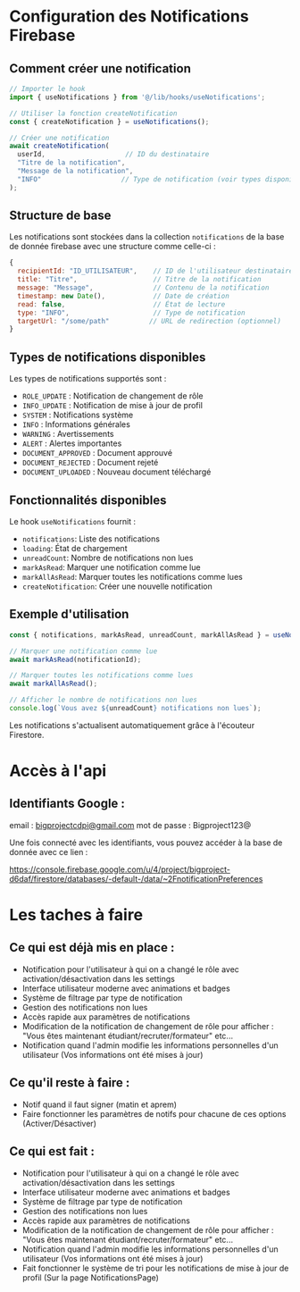 # Configuration des Notifications Firebase

## Comment créer une notification

```javascript
// Importer le hook
import { useNotifications } from '@/lib/hooks/useNotifications';

// Utiliser la fonction createNotification
const { createNotification } = useNotifications();

// Créer une notification
await createNotification(
  userId,                    // ID du destinataire
  "Titre de la notification",
  "Message de la notification",
  "INFO"                    // Type de notification (voir types disponibles ci-dessous)
);
```

## Structure de base

Les notifications sont stockées dans la collection `notifications` de la base de donnée firebase avec une structure comme celle-ci :

```javascript
{
  recipientId: "ID_UTILISATEUR",    // ID de l'utilisateur destinataire
  title: "Titre",                   // Titre de la notification
  message: "Message",               // Contenu de la notification
  timestamp: new Date(),            // Date de création
  read: false,                      // État de lecture
  type: "INFO",                     // Type de notification
  targetUrl: "/some/path"          // URL de redirection (optionnel)
}
```

## Types de notifications disponibles

Les types de notifications supportés sont :
- `ROLE_UPDATE` : Notification de changement de rôle
- `INFO_UPDATE` : Notification de mise à jour de profil
- `SYSTEM` : Notifications système
- `INFO` : Informations générales
- `WARNING` : Avertissements
- `ALERT` : Alertes importantes
- `DOCUMENT_APPROVED` : Document approuvé
- `DOCUMENT_REJECTED` : Document rejeté
- `DOCUMENT_UPLOADED` : Nouveau document téléchargé

## Fonctionnalités disponibles

Le hook `useNotifications` fournit :
- `notifications`: Liste des notifications
- `loading`: État de chargement
- `unreadCount`: Nombre de notifications non lues
- `markAsRead`: Marquer une notification comme lue
- `markAllAsRead`: Marquer toutes les notifications comme lues
- `createNotification`: Créer une nouvelle notification

## Exemple d'utilisation

```javascript
const { notifications, markAsRead, unreadCount, markAllAsRead } = useNotifications();

// Marquer une notification comme lue
await markAsRead(notificationId);

// Marquer toutes les notifications comme lues
await markAllAsRead();

// Afficher le nombre de notifications non lues
console.log(`Vous avez ${unreadCount} notifications non lues`);
```

Les notifications s'actualisent automatiquement grâce à l'écouteur Firestore. 

# Accès à l'api

## Identifiants Google : 

email : bigprojectcdpi@gmail.com
mot de passe : Bigproject123@

Une fois connecté avec les identifiants, vous pouvez accéder à la base de donnée avec ce lien :

https://console.firebase.google.com/u/4/project/bigproject-d6daf/firestore/databases/-default-/data/~2FnotificationPreferences

# Les taches à faire

## Ce qui est déjà mis en place : 

- Notification pour l'utilisateur à qui on a changé le rôle avec activation/désactivation dans les settings
- Interface utilisateur moderne avec animations et badges
- Système de filtrage par type de notification
- Gestion des notifications non lues
- Accès rapide aux paramètres de notifications
- Modification de la notification de changement de rôle pour afficher : "Vous êtes maintenant étudiant/recruter/formateur" etc...
- Notification quand l'admin modifie les informations personnelles d'un utilisateur (Vos informations ont été mises à jour)

## Ce qu'il reste à faire :

- Notif quand il faut signer (matin et aprem)
- Faire fonctionner les paramètres de notifs pour chacune de ces options (Activer/Désactiver)

## Ce qui est fait :

- Notification pour l'utilisateur à qui on a changé le rôle avec activation/désactivation dans les settings
- Interface utilisateur moderne avec animations et badges
- Système de filtrage par type de notification
- Gestion des notifications non lues
- Accès rapide aux paramètres de notifications
- Modification de la notification de changement de rôle pour afficher : "Vous êtes maintenant étudiant/recruter/formateur" etc...
- Notification quand l'admin modifie les informations personnelles d'un utilisateur (Vos informations ont été mises à jour)
- Fait fonctionner le système de tri pour les notifications de mise à jour de profil (Sur la page NotificationsPage)
